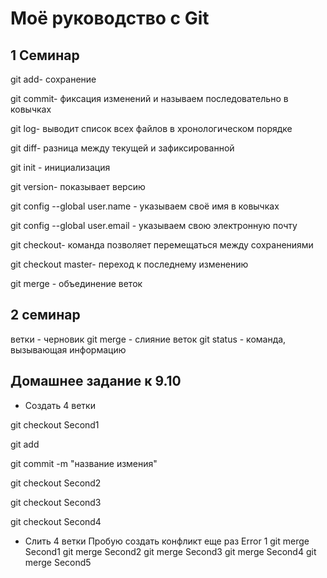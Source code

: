 # Моё руководство с Git

## 1 Семинар

git add- сохранение

git commit- фиксация изменений и называем последовательно в ковычках

git log- выводит список всех файлов в хронологическом порядке

git diff- разница между текущей и зафиксированной

git init - инициализация

git version- показывает версию

git config --global user.name - указываем своё имя в ковычках

git config --global user.email - указываем свою электронную почту

git checkout- команда позволяет перемещаться между сохранениями

git checkout master- переход к последнему изменению

git merge - объединение веток

## 2 семинар

ветки - черновик
git merge - слияние веток
git status - команда, вызывающая информацию

## Домашнее задание к 9.10

-   Создать 4 ветки

git checkout Second1

git add

git commit -m "название измения"

git checkout Second2

git checkout Second3

git checkout Second4

-   Слить 4 ветки
    Пробую создать конфликт еще раз
    Error 1
    git merge Second1
    git merge Second2
    git merge Second3
    git merge Second4
    git merge Second5
